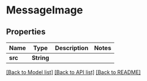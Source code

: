 # MessageImage

## Properties

Name | Type | Description | Notes
------------ | ------------- | ------------- | -------------
**src** | **String** |  | 

[[Back to Model list]](../README.md#documentation-for-models) [[Back to API list]](../README.md#documentation-for-api-endpoints) [[Back to README]](../README.md)


